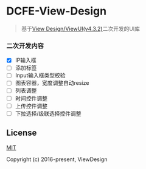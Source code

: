 # DCFE-View-Design

> 基于[View Design/ViewUI(v4.3.2)](https://github.com/view-design/ViewUI)二次开发的UI库

### 二次开发内容

- [x] IP输入框
- [ ] 添加标签
- [ ] Input输入框类型校验
- [ ] 图表容器，宽度调整自动resize
- [ ] 列表调整
- [ ] 时间控件调整
- [ ] 上传控件调整
- [ ] 下拉选择/级联选择控件调整

## License
[MIT](http://opensource.org/licenses/MIT)

Copyright (c) 2016-present, ViewDesign
